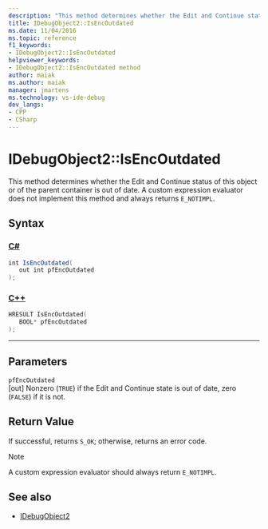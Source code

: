 ```yaml
---
description: "This method determines whether the Edit and Continue status of this object or of the parent container is out of date."
title: IDebugObject2::IsEncOutdated
ms.date: 11/04/2016
ms.topic: reference
f1_keywords:
- IDebugObject2::IsEncOutdated
helpviewer_keywords:
- IDebugObject2::IsEncOutdated method
author: maiak
ms.author: maiak
manager: jmartens
ms.technology: vs-ide-debug
dev_langs:
- CPP
- CSharp
---
```

# IDebugObject2::IsEncOutdated

This method determines whether the Edit and Continue status of this object or of the parent container is out of date. A custom expression evaluator does not implement this method and always returns `E_NOTIMPL`.

## Syntax

### [C#](#tab/csharp)
```csharp
int IsEncOutdated(
   out int pfEncOutdated
);
```
### [C++](#tab/cpp)
```cpp
HRESULT IsEncOutdated(
   BOOL* pfEncOutdated
);
```
---

## Parameters
`pfEncOutdated`\
[out] Nonzero (`TRUE`) if the Edit and Continue state is out of date, zero (`FALSE`) if it is not.

## Return Value
 If successful, returns `S_OK`; otherwise, returns an error code.

> [!NOTE]
> A custom expression evaluator should always return `E_NOTIMPL`.

## See also
- [IDebugObject2](../../../extensibility/debugger/reference/idebugobject2.md)
